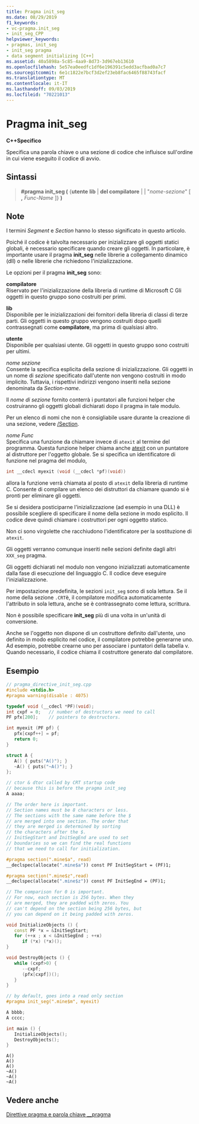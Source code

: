 ```yaml
---
title: Pragma init_seg
ms.date: 08/29/2019
f1_keywords:
- vc-pragma.init_seg
- init_seg_CPP
helpviewer_keywords:
- pragmas, init_seg
- init_seg pragma
- data segment initializing [C++]
ms.assetid: 40a5898a-5c85-4aa9-8d73-3d967eb13610
ms.openlocfilehash: 5e57ea0eedfc1df6e196391c5edd3acfbad0a7c7
ms.sourcegitcommit: 6e1c1822e7bcf3d2ef23eb8fac6465f88743facf
ms.translationtype: MT
ms.contentlocale: it-IT
ms.lasthandoff: 09/03/2019
ms.locfileid: "70221013"
---
```

# <a name="init_seg-pragma"></a>Pragma init_seg

**C++Specifico**

Specifica una parola chiave o una sezione di codice che influisce sull'ordine in cui viene eseguito il codice di avvio.

## <a name="syntax"></a>Sintassi

> **#pragma init_seg (** {**utente** **lib** |  **del compilatore** | | "*nome-sezione*" [ **,** *Func-Name* ]} **)**

## <a name="remarks"></a>Note

I termini *Segment* e *Section* hanno lo stesso significato in questo articolo.

Poiché il codice è talvolta necessario per inizializzare gli oggetti statici globali, è necessario specificare quando creare gli oggetti. In particolare, è importante usare il pragma **init_seg** nelle librerie a collegamento dinamico (dll) o nelle librerie che richiedono l'inizializzazione.

Le opzioni per il pragma **init_seg** sono:

**compilatore**\
Riservato per l'inizializzazione della libreria di runtime di Microsoft C Gli oggetti in questo gruppo sono costruiti per primi.

**lib**\
Disponibile per le inizializzazioni dei fornitori della libreria di classi di terze parti. Gli oggetti in questo gruppo vengono costruiti dopo quelli contrassegnati come **compilatore**, ma prima di qualsiasi altro.

**utente**\
Disponibile per qualsiasi utente. Gli oggetti in questo gruppo sono costruiti per ultimi.

*nome sezione*\
Consente la specifica esplicita della sezione di inizializzazione. Gli oggetti in un nome di *sezione* specificato dall'utente non vengono costruiti in modo implicito. Tuttavia, i rispettivi indirizzi vengono inseriti nella sezione denominata da *Section-name*.

Il *nome di sezione* fornito conterrà i puntatori alle funzioni helper che costruiranno gli oggetti globali dichiarati dopo il pragma in tale modulo.

Per un elenco di nomi che non è consigliabile usare durante la creazione di una sezione, vedere [/Section](../build/reference/section-specify-section-attributes.md).

*nome Func*\
Specifica una funzione da chiamare invece di `atexit` al termine del programma. Questa funzione helper chiama anche [atexit](../c-runtime-library/reference/atexit.md) con un puntatore al distruttore per l'oggetto globale. Se si specifica un identificatore di funzione nel pragma del modulo,

```cpp
int __cdecl myexit (void (__cdecl *pf)(void))
```

allora la funzione verrà chiamata al posto di `atexit` della libreria di runtime C. Consente di compilare un elenco dei distruttori da chiamare quando si è pronti per eliminare gli oggetti.

Se si desidera posticiparne l'inizializzazione (ad esempio in una DLL) è possibile scegliere di specificare il nome della sezione in modo esplicito. Il codice deve quindi chiamare i costruttori per ogni oggetto statico.

Non ci sono virgolette che racchiudono l'identificatore per la sostituzione di `atexit`.

Gli oggetti verranno comunque inseriti nelle sezioni definite dagli altri `XXX_seg` pragma.

Gli oggetti dichiarati nel modulo non vengono inizializzati automaticamente dalla fase di esecuzione del linguaggio C. Il codice deve eseguire l'inizializzazione.

Per impostazione predefinita, le sezioni `init_seg` sono di sola lettura. Se il nome della sezione `.CRT`è, il compilatore modifica automaticamente l'attributo in sola lettura, anche se è contrassegnato come lettura, scrittura.

Non è possibile specificare **init_seg** più di una volta in un'unità di conversione.

Anche se l'oggetto non dispone di un costruttore definito dall'utente, uno definito in modo esplicito nel codice, il compilatore potrebbe generarne uno. Ad esempio, potrebbe crearne uno per associare i puntatori della tabella v. Quando necessario, il codice chiama il costruttore generato dal compilatore.

## <a name="example"></a>Esempio

```cpp
// pragma_directive_init_seg.cpp
#include <stdio.h>
#pragma warning(disable : 4075)

typedef void (__cdecl *PF)(void);
int cxpf = 0;   // number of destructors we need to call
PF pfx[200];    // pointers to destructors.

int myexit (PF pf) {
   pfx[cxpf++] = pf;
   return 0;
}

struct A {
   A() { puts("A()"); }
   ~A() { puts("~A()"); }
};

// ctor & dtor called by CRT startup code
// because this is before the pragma init_seg
A aaaa;

// The order here is important.
// Section names must be 8 characters or less.
// The sections with the same name before the $
// are merged into one section. The order that
// they are merged is determined by sorting
// the characters after the $.
// InitSegStart and InitSegEnd are used to set
// boundaries so we can find the real functions
// that we need to call for initialization.

#pragma section(".mine$a", read)
__declspec(allocate(".mine$a")) const PF InitSegStart = (PF)1;

#pragma section(".mine$z",read)
__declspec(allocate(".mine$z")) const PF InitSegEnd = (PF)1;

// The comparison for 0 is important.
// For now, each section is 256 bytes. When they
// are merged, they are padded with zeros. You
// can't depend on the section being 256 bytes, but
// you can depend on it being padded with zeros.

void InitializeObjects () {
   const PF *x = &InitSegStart;
   for (++x ; x < &InitSegEnd ; ++x)
      if (*x) (*x)();
}

void DestroyObjects () {
   while (cxpf>0) {
      --cxpf;
      (pfx[cxpf])();
   }
}

// by default, goes into a read only section
#pragma init_seg(".mine$m", myexit)

A bbbb;
A cccc;

int main () {
   InitializeObjects();
   DestroyObjects();
}
```

```Output
A()
A()
A()
~A()
~A()
~A()
```

## <a name="see-also"></a>Vedere anche

[Direttive pragma e parola chiave __pragma](../preprocessor/pragma-directives-and-the-pragma-keyword.md)
